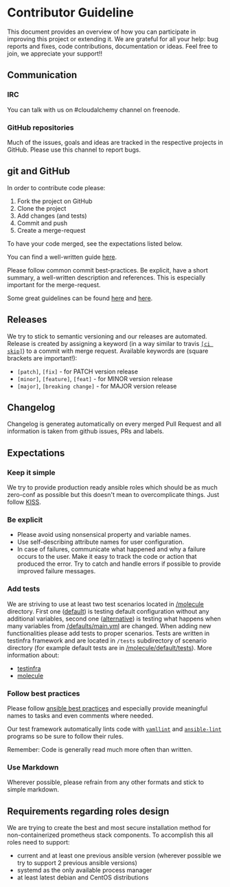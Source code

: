 # Contributor Guideline

This document provides an overview of how you can participate in improving this project or extending it. We are
grateful for all your help: bug reports and fixes, code contributions, documentation or ideas. Feel free to join, we 
appreciate your support!!

## Communication

### IRC

You can talk with us on #cloudalchemy channel on freenode.

### GitHub repositories

Much of the issues, goals and ideas are tracked in the respective projects in GitHub. Please use this channel to report
bugs.

## git and GitHub

In order to contribute code please:

1. Fork the project on GitHub
2. Clone the project
3. Add changes (and tests)
4. Commit and push
5. Create a merge-request

To have your code merged, see the expectations listed below.

You can find a well-written guide [here](https://help.github.com/articles/fork-a-repo).

Please follow common commit best-practices. Be explicit, have a short summary, a well-written description and
references. This is especially important for the merge-request.

Some great guidelines can be found [here](https://wiki.openstack.org/wiki/GitCommitMessages) and
[here](http://robots.thoughtbot.com/5-useful-tips-for-a-better-commit-message).

## Releases

We try to stick to semantic versioning and our releases are automated. Release is created by assigning a keyword (in a
way similar to travis [`[ci skip]`](https://docs.travis-ci.com/user/customizing-the-build#Skipping-a-build)) to a 
commit with merge request. Available keywords are (square brackets are important!):
 
* `[patch]`, `[fix]` - for PATCH version release
* `[minor]`, `[feature]`, `[feat]` - for MINOR version release
* `[major]`, `[breaking change]` - for MAJOR version release
 
## Changelog
 
Changelog is generateg automatically on every merged Pull Request and all information is taken from github issues, PRs
and labels.

## Expectations

### Keep it simple

We try to provide production ready ansible roles which should be as much zero-conf as possible but this doesn't mean to
overcomplicate things. Just follow [KISS](https://en.wikipedia.org/wiki/KISS_principle).

### Be explicit

* Please avoid using nonsensical property and variable names.
* Use self-describing attribute names for user configuration.
* In case of failures, communicate what happened and why a failure occurs to the user. Make it easy to track the code
or action that produced the error. Try to catch and handle errors if possible to provide improved failure messages.


### Add tests

We are striving to use at least two test scenarios located in [/molecule](molecule) directory. First one
([default](molecule/default)) is testing default configuration without any additional variables, second one 
([alternative](molecule/alternative)) is testing what happens when many variables from 
[/defaults/main.yml](defaults/main.yml) are changed. When adding new functionalities please add tests to proper
scenarios. Tests are written in testinfra framework and are located in `/tests` subdirectory of scenario directory
(for example default tests are in [/molecule/default/tests](molecule/default/tests)).
More information about:
  - [testinfra](http://testinfra.readthedocs.io/en/latest/index.html)
  - [molecule](https://molecule.readthedocs.io/en/latest/index.html)

### Follow best practices

Please follow [ansible best practices](http://docs.ansible.com/ansible/latest/playbooks_best_practices.html) and
especially provide meaningful names to tasks and even comments where needed.

Our test framework automatically lints code with [`yamllint`](https://yamllint.readthedocs.io) and
[`ansible-lint`](https://github.com/willthames/ansible-lint) programs so be sure to follow their rules.

Remember: Code is generally read much more often than written.

### Use Markdown

Wherever possible, please refrain from any other formats and stick to simple markdown.

## Requirements regarding roles design 

We are trying to create the best and most secure installation method for non-containerized prometheus stack components.
To accomplish this all roles need to support:

- current and at least one previous ansible version (wherever possible we try to support 2 previous ansible versions)
- systemd as the only available process manager
- at least latest debian and CentOS distributions
